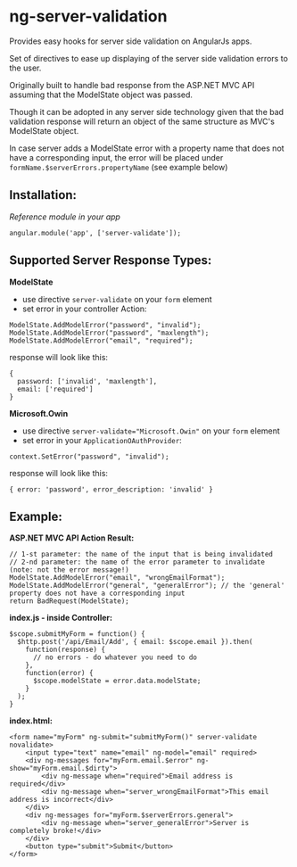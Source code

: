 ng-server-validation
====================

Provides easy hooks for server side validation on AngularJs apps.

Set of directives to ease up displaying of the server side validation errors to the user.

Originally built to handle bad response from the ASP.NET MVC API assuming that the ModelState object was passed.

Though it can be adopted in any server side technology given that the bad validation response will return an object of the same structure as MVC's ModelState object.

In case server adds a ModelState error with a property name that does not have a corresponding input, the error will be placed under `formName.$serverErrors.propertyName` (see example below)

Installation:
-------------
*Reference module in your app*
```
angular.module('app', ['server-validate']);
```

Supported Server Response Types:
-------------
**ModelState**
* use directive `server-validate` on your `form` element
* set error in your controller Action:
```
ModelState.AddModelError("password", "invalid");
ModelState.AddModelError("password", "maxlength");
ModelState.AddModelError("email", "required");
```
response will look like this:
```
{
  password: ['invalid', 'maxlength'],
  email: ['required']
}
```

**Microsoft.Owin**
* use directive `server-validate="Microsoft.Owin"` on your `form` element
* set error in your `ApplicationOAuthProvider`:
```
context.SetError("password", "invalid");
```
response will look like this:
```
{ error: 'password', error_description: 'invalid' }
```

Example:
-------------

**ASP.NET MVC API Action Result:**
```
// 1-st parameter: the name of the input that is being invalidated
// 2-nd parameter: the name of the error parameter to invalidate (note: not the error message!)
ModelState.AddModelError("email", "wrongEmailFormat");
ModelState.AddModelError("general", "generalError"); // the 'general' property does not have a corresponding input
return BadRequest(ModelState);
```

**index.js - inside Controller:**
```
$scope.submitMyForm = function() {
  $http.post('/api/Email/Add', { email: $scope.email }).then(
    function(response) {
      // no errors - do whatever you need to do
    },
    function(error) {
      $scope.modelState = error.data.modelState;
    }
  );
}
```

**index.html:**
```
<form name="myForm" ng-submit="submitMyForm()" server-validate novalidate>
    <input type="text" name="email" ng-model="email" required>
    <div ng-messages for="myForm.email.$error" ng-show="myForm.email.$dirty">
        <div ng-message when="required">Email address is required</div>
        <div ng-message when="server_wrongEmailFormat">This email address is incorrect</div>
    </div>
    <div ng-messages for="myForm.$serverErrors.general">
        <div ng-message when="server_generalError">Server is completely broke!</div>
    </div>
    <button type="submit">Submit</button>
</form>
```
